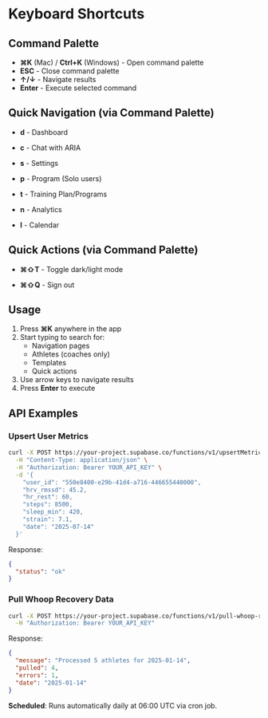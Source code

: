 
# Keyboard Shortcuts

## Command Palette
- **⌘K** (Mac) / **Ctrl+K** (Windows) - Open command palette
- **ESC** - Close command palette
- **↑/↓** - Navigate results
- **Enter** - Execute selected command

## Quick Navigation (via Command Palette)
- **d** - Dashboard
- **c** - Chat with ARIA
- **s** - Settings
- **p** - Program (Solo users)
- **t** - Training Plan/Programs

- **n** - Analytics
- **l** - Calendar

## Quick Actions (via Command Palette)
- **⌘⇧T** - Toggle dark/light mode

- **⌘⇧Q** - Sign out

## Usage
1. Press **⌘K** anywhere in the app
2. Start typing to search for:
   - Navigation pages
   - Athletes (coaches only)
   - Templates
   - Quick actions
3. Use arrow keys to navigate results
4. Press **Enter** to execute

## API Examples

### Upsert User Metrics
```bash
curl -X POST https://your-project.supabase.co/functions/v1/upsertMetrics \
  -H "Content-Type: application/json" \
  -H "Authorization: Bearer YOUR_API_KEY" \
  -d '{
    "user_id": "550e8400-e29b-41d4-a716-446655440000",
    "hrv_rmssd": 45.2,
    "hr_rest": 60,
    "steps": 8500,
    "sleep_min": 420,
    "strain": 7.1,
    "date": "2025-07-14"
  }'
```

Response:
```json
{
  "status": "ok"
}
```

### Pull Whoop Recovery Data
```bash
curl -X POST https://your-project.supabase.co/functions/v1/pull-whoop-recovery \
  -H "Authorization: Bearer YOUR_API_KEY"
```

Response:
```json
{
  "message": "Processed 5 athletes for 2025-01-14",
  "pulled": 4,
  "errors": 1,
  "date": "2025-01-14"
}
```

**Scheduled**: Runs automatically daily at 06:00 UTC via cron job.
